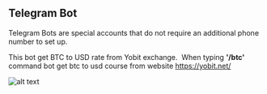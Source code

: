 ## Telegram Bot 
Telegram Bots are special accounts that do not require an additional phone number to set up. 

This bot get BTC to USD rate from Yobit exchange.  
When typing **'/btc'** command bot get btc to usd course from website https://yobit.net/

![alt text](https://i.ibb.co/z6JNCQj/Bot-Yobit.gif)

<img scr="https://i.ibb.co/z6JNCQj/Bot-Yobit.gif"></img>
